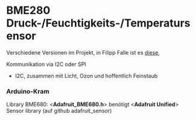 # BME280 Druck-/Feuchtigkeits-/Temperatursensor

Verschiedene Versionen im Projekt, in Filipp Falle ist es [diese](https://www.adafruit.com/product/3660),

Kommunikation via I2C oder SPI
- I2C, zusammen mit Licht, Ozon und hoffentlich Feinstaub


### Arduino-Kram

Library BME680: <**Adafruit_BME680.h**>
benötigt <**Adafruit Unified**> Sensor library (auf github adafruit_sensor)


